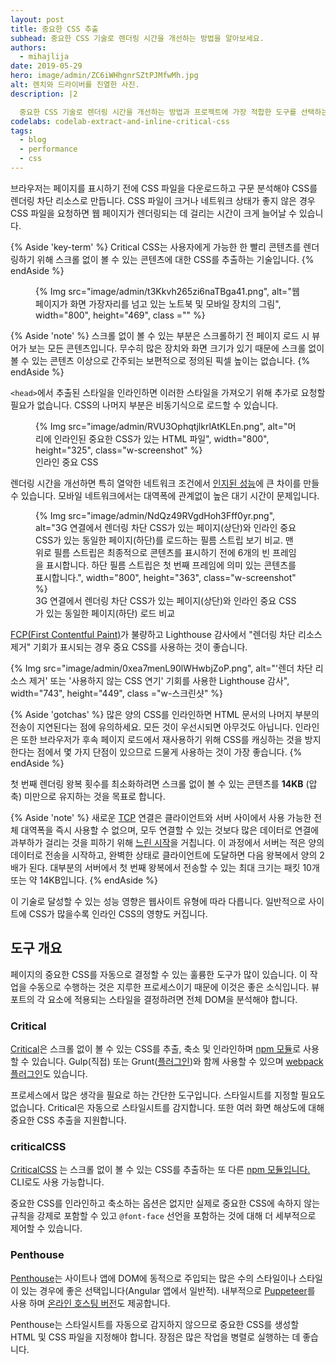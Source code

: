 ```yaml
---
layout: post
title: 중요한 CSS 추출
subhead: 중요한 CSS 기술로 렌더링 시간을 개선하는 방법을 알아보세요.
authors:
  - mihajlija
date: 2019-05-29
hero: image/admin/ZC6iWHhgnrSZtPJMfwMh.jpg
alt: 렌치와 드라이버를 진열한 사진.
description: |2

  중요한 CSS 기술로 렌더링 시간을 개선하는 방법과 프로젝트에 가장 적합한 도구를 선택하는 방법에 대해 알아보세요.
codelabs: codelab-extract-and-inline-critical-css
tags:
  - blog
  - performance
  - css
---
```


브라우저는 페이지를 표시하기 전에 CSS 파일을 다운로드하고 구문 분석해야 CSS를 렌더링 차단 리소스로 만듭니다. CSS 파일이 크거나 네트워크 상태가 좋지 않은 경우 CSS 파일을 요청하면 웹 페이지가 렌더링되는 데 걸리는 시간이 크게 늘어날 수 있습니다.

{% Aside 'key-term' %} Critical CSS는 사용자에게 가능한 한 빨리 콘텐츠를 렌더링하기 위해 스크롤 없이 볼 수 있는 콘텐츠에 대한 CSS를 추출하는 기술입니다. {% endAside %}

<figure class="w-figure">{% Img src="image/admin/t3Kkvh265zi6naTBga41.png", alt="웹페이지가 화면 가장자리를 넘고 있는 노트북 및 모바일 장치의 그림", width="800", height="469", class ="" %}</figure>

{% Aside 'note' %} 스크롤 없이 볼 수 있는 부분은 스크롤하기 전 페이지 로드 시 뷰어가 보는 모든 콘텐츠입니다. 무수히 많은 장치와 화면 크기가 있기 때문에 스크롤 없이 볼 수 있는 콘텐츠 이상으로 간주되는 보편적으로 정의된 픽셀 높이는 없습니다. {% endAside %}

`<head>`에서 추출된 스타일을 인라인하면 이러한 스타일을 가져오기 위해 추가로 요청할 필요가 없습니다. CSS의 나머지 부분은 비동기식으로 로드할 수 있습니다.

<figure class="w-figure">{% Img src="image/admin/RVU3OphqtjlkrlAtKLEn.png", alt="머리에 인라인된 중요한 CSS가 있는 HTML 파일", width="800", height="325", class="w-screenshot" %}<figcaption class="w-figcaption"> 인라인 중요 CSS</figcaption></figure>

렌더링 시간을 개선하면 특히 열악한 네트워크 조건에서 [인지된 성능](https://developers.google.com/web/fundamentals/performance/rail#ux)에 큰 차이를 만들 수 있습니다. 모바일 네트워크에서는 대역폭에 관계없이 높은 대기 시간이 문제입니다.

<figure class="w-figure">{% Img src="image/admin/NdQz49RVgdHoh3Fff0yr.png", alt="3G 연결에서 렌더링 차단 CSS가 있는 페이지(상단)와 인라인 중요 CSS가 있는 동일한 페이지(하단)를 로드하는 필름 스트립 보기 비교. 맨 위로 필름 스트립은 최종적으로 콘텐츠를 표시하기 전에 6개의 빈 프레임을 표시합니다. 하단 필름 스트립은 첫 번째 프레임에 의미 있는 콘텐츠를 표시합니다.", width="800", height="363", class="w-screenshot" %}<figcaption class="w-figcaption"> 3G 연결에서 렌더링 차단 CSS가 있는 페이지(상단)와 인라인 중요 CSS가 있는 동일한 페이지(하단) 로드 비교</figcaption></figure>

[FCP(First Contentful Paint)](/first-contentful-paint)가 불량하고 Lighthouse 감사에서 "렌더링 차단 리소스 제거" 기회가 표시되는 경우 중요 CSS를 사용하는 것이 좋습니다.

{% Img src="image/admin/0xea7menL90lWHwbjZoP.png", alt="'렌더 차단 리소스 제거' 또는 '사용하지 않는 CSS 연기' 기회를 사용한 Lighthouse 감사", width="743", height="449", class ="w-스크린샷" %}

{% Aside 'gotchas' %} 많은 양의 CSS를 인라인하면 HTML 문서의 나머지 부분의 전송이 지연된다는 점에 유의하세요. 모든 것이 우선시되면 아무것도 아닙니다. 인라인은 또한 브라우저가 후속 페이지 로드에서 재사용하기 위해 CSS를 캐싱하는 것을 방지한다는 점에서 몇 가지 단점이 있으므로 드물게 사용하는 것이 가장 좋습니다. {% endAside %}

<p id="14KB">첫 번째 렌더링 왕복 횟수를 최소화하려면 스크롤 없이 볼 수 있는 콘텐츠를 <strong>14KB</strong> (압축) 미만으로 유지하는 것을 목표로 합니다.</p>

{% Aside 'note' %} 새로운 [TCP](https://hpbn.co/building-blocks-of-tcp/) 연결은 클라이언트와 서버 사이에서 사용 가능한 전체 대역폭을 즉시 사용할 수 없으며, 모두 연결할 수 있는 것보다 많은 데이터로 연결에 과부하가 걸리는 것을 피하기 위해 [느린 시작](https://hpbn.co/building-blocks-of-tcp/#slow-start)을 거칩니다. 이 과정에서 서버는 적은 양의 데이터로 전송을 시작하고, 완벽한 상태로 클라이언트에 도달하면 다음 왕복에서 양의 2배가 된다. 대부분의 서버에서 첫 번째 왕복에서 전송할 수 있는 최대 크기는 패킷 10개 또는 약 14KB입니다. {% endAside %}

이 기술로 달성할 수 있는 성능 영향은 웹사이트 유형에 따라 다릅니다. 일반적으로 사이트에 CSS가 많을수록 인라인 CSS의 영향도 커집니다.

## 도구 개요

페이지의 중요한 CSS를 자동으로 결정할 수 있는 훌륭한 도구가 많이 있습니다. 이 작업을 수동으로 수행하는 것은 지루한 프로세스이기 때문에 이것은 좋은 소식입니다. 뷰포트의 각 요소에 적용되는 스타일을 결정하려면 전체 DOM을 분석해야 합니다.

### Critical

[Critical](https://github.com/addyosmani/critical)은 스크롤 없이 볼 수 있는 CSS를 추출, 축소 및 인라인하며 [npm 모듈](https://www.npmjs.com/package/critical)로 사용할 수 있습니다. Gulp(직접) 또는 Grunt([플러그인](https://github.com/bezoerb/grunt-critical))와 함께 사용할 수 있으며 [webpack 플러그인](https://github.com/anthonygore/html-critical-webpack-plugin)도 있습니다.

프로세스에서 많은 생각을 필요로 하는 간단한 도구입니다. 스타일시트를 지정할 필요도 없습니다. Critical은 자동으로 스타일시트를 감지합니다. 또한 여러 화면 해상도에 대해 중요한 CSS 추출을 지원합니다.

### criticalCSS

[CriticalCSS](https://github.com/filamentgroup/criticalCSS) 는 스크롤 없이 볼 수 있는 CSS를 추출하는 또 다른 [npm 모듈입니다.](https://www.npmjs.com/package/criticalcss) CLI로도 사용 가능합니다.

중요한 CSS를 인라인하고 축소하는 옵션은 없지만 실제로 중요한 CSS에 속하지 않는 규칙을 강제로 포함할 수 있고 `@font-face` 선언을 포함하는 것에 대해 더 세부적으로 제어할 수 있습니다.

### Penthouse

[Penthouse](https://github.com/pocketjoso/penthouse)는 사이트나 앱에 DOM에 동적으로 주입되는 많은 수의 스타일이나 스타일이 있는 경우에 좋은 선택입니다(Angular 앱에서 일반적). 내부적으로 [Puppeteer](https://github.com/GoogleChrome/puppeteer)를 사용 하며 [온라인 호스팅 버전](https://jonassebastianohlsson.com/criticalpathcssgenerator/)도 제공합니다.

Penthouse는 스타일시트를 자동으로 감지하지 않으므로 중요한 CSS를 생성할 HTML 및 CSS 파일을 지정해야 합니다. 장점은 많은 작업을 병렬로 실행하는 데 좋습니다.
